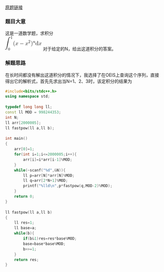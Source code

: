 [原题链接][题目]

### 题目大意
这是一道数学题，求积分  
![积分](https://github.com/Harleylulu/Study/blob/master/picture/CodeCogsEqn.gif)
对于给定的N，给出这道积分的答案。

### 解题思路
在长时间都没有解出这道积分的情况下，我选择了在OEIS上查询这个序列，直接得出它的解析式，首先先求出当N=1、2、3时，该定积分的结果为

```cpp
#include<bits/stdc++.h>
using namespace std;

typedef long long ll;
const ll MOD = 998244353;
int N;
ll arr[2000005];
ll fastpow(ll a,ll b);

int main()
{
    arr[0]=1;
    for(int i=1;i<=2000005;i++){
        arr[i]=i*arr[i-1]%MOD;
    }
    while(~scanf("%d",&N)){
        ll p=arr[N]*arr[N]%MOD;
        ll q=arr[2*N+1]%MOD;
        printf("%lld\n",p*fastpow(q,MOD-2)%MOD);
    }
    return 0;
}

ll fastpow(ll a,ll b)
{
    ll res=1;
    ll base=a;
    while(b){
        if(b&1)res=res*base%MOD;
        base=base*base%MOD;
        b>>=1;
    }
    return res;
}
```

[题目]:https://ac.nowcoder.com/acm/contest/5666/J
